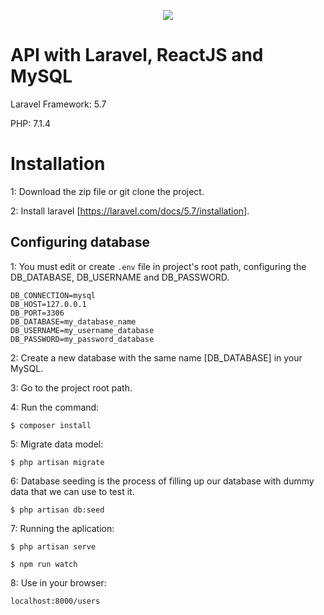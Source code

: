 <p align="center"><img src="https://laravel.com/assets/img/components/logo-laravel.svg"></p>

# API with Laravel, ReactJS and MySQL

Laravel Framework: 5.7

PHP: 7.1.4

# Installation
1: Download the zip file or git clone the project.

2: Install laravel [https://laravel.com/docs/5.7/installation].

## Configuring database
1: You must edit or create `.env` file in project's root path, configuring the DB_DATABASE, DB_USERNAME and DB_PASSWORD.
```
DB_CONNECTION=mysql
DB_HOST=127.0.0.1
DB_PORT=3306
DB_DATABASE=my_database_name
DB_USERNAME=my_username_database
DB_PASSWORD=my_password_database
```
2: Create a new database with the same name [DB_DATABASE] in your MySQL.

3: Go to the project root path.

4: Run the command:

```
$ composer install
```

5: Migrate data model:

```
$ php artisan migrate
```

6: Database seeding is the process of filling up our database with dummy data that we can use to test it.

```
$ php artisan db:seed
```

7: Running the aplication:
```
$ php artisan serve
```
```
$ npm run watch
```

8: Use in your browser:

```
localhost:8000/users
```
